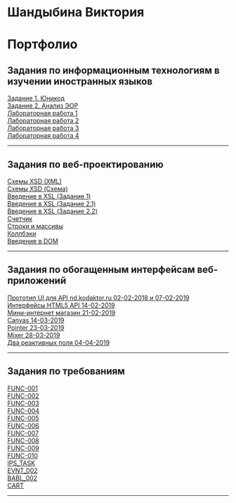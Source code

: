 # Шандыбина Виктория
# Портфолио

## Задания по информационным технологиям в изучении иностранных языков

[Задание 1. Юникод][36] <br>
[Задание 2. Анализ ЭОР][37] <br>
[Лабораторная работа 1][38] <br>
[Лабораторная работа 2][39] <br>
[Лабораторная работа 3][40] <br>
[Лабораторная работа 4][41] <br>


[36]: https://drive.google.com/open?id=1BGuJhPfIjHT6ct7Q4bQvB6FJLOtf_Oj9 "Задание 1. Юникод"
[37]: https://drive.google.com/open?id=11AuzvIRVaSzbqlnGxvXZZOTWfZBd0Vtr "Задание 2. Анализ ЭОР"
[38]: https://drive.google.com/open?id=17CUtqKHRSm-q3wEjYwkUDqd7CRGcIBAp "Лабораторная работа 1"
[39]: https://drive.google.com/open?id=1I7WCrj7Tf9XplpGpEAbtCgZQVHXaGIwC "Лабораторная работа 2"
[40]: https://kodaktor.ru/?!=45a0f91 "Лабораторная 3"
[41]: https://drive.google.com/open?id=1eFOO_S9IE6V6g7ZXqvXqf78qDCBB2QiK "Лабораторная работа 4"
 
 
*****


## Задания по веб-проектированию    

[Схемы XSD (XML)][1] <br>
[Схемы XSD (Схема)][2] <br>
[Введение в XSL (Задание 1)][3] <br>
[Введение в XSL (Задание 2.1)][4] <br>
[Введение в XSL (Задание 2.2)][5] <br>
[Счетчик][6] <br>
[Строки и массивы][7] <br>
[Коллбэки][8] <br>
[Введение в DOM][9] <br>

[1]: https://kodaktor.ru/unsafe_9f2f7 "Схемы XSD (XML)"
[2]: https://kodaktor.ru/unsafe_82c16 "Схемы XSD (Схема)"
[3]: https://kodaktor.ru/?!=723b2c7 "Введение в XSL (Задание 1)"
[4]: https://kodaktor.ru/?!=723b2c7_6492d "Введение в XSL (Задание 2.1)"
[5]: https://kodaktor.ru/?!=task_func_b6e60 "Введение в XSL (Задание 2.2)"
[6]: https://kodaktor.ru/?!=2c4cefb_efe33 "Счетчик"
[7]: https://kodaktor.ru/?!=2c4cefb_fe608 "Строки и массивы"
[8]: https://kodaktor.ru/?!=bb6b8c4_0b9df "Коллбэки"
[9]: https://kodaktor.ru/?!=rates_29c25 "Введение в DOM"


*****


## Задания по обогащенным интерфейсам веб-приложений

[Прототип UI для API nd.kodaktor.ru 02-02-2018 и 07-02-2019][15] <br>
[Интерфейсы HTML5 API 14-02-2019][16] <br>
[Мини-интернет магазин 21-02-2019][17] <br>
[Canvas 14-03-2019][18] <br>
[Pointer 23-03-2019][19] <br>
[Mixer 28-03-2019][20] <br>
[Два реактивных поля 04-04-2019][21] <br>


[15]: https://kodaktor.ru/?!=b137b63 "Прототип UI для API nd.kodaktor.ru 02-02-2018 и 07-02-2019"
[16]: https://kodaktor.ru/?!=9448b65_b18a8 "Интерфейсы HTML5 API 14-02-2019"
[17]: https://kodaktor.ru/?!=9448b65_3eb74 "Мини-интернет магазин 21-02-2019"
[18]: https://kodaktor.ru/?!=3f5d9bf_a1378 "Canvas 14-03-2019"
[19]: https://kodaktor.ru/?!=3f5d9bf "Pointer 23-03-2019"
[20]: https://kodaktor.ru/?!=3f5d9bf_91cbc "Mixer 28-03-2019"
[21]: https://kodaktor.ru/?!=3f5d9bf_777c1 "Два реактивных поля 04-04-2019"


*****


## Задания по требованиям

[FUNC-001][22] <br>
[FUNC-002][23] <br>
[FUNC-003][24] <br>
[FUNC-004][25] <br>
[FUNC-005][26] <br>
[FUNC-006][27] <br>
[FUNC-007][28] <br>
[FUNC-008][29] <br>
[FUNC-009][30] <br>
[FUNC-010][31] <br>
[IPS_TASK][32] <br>
[EVNT_002][33] <br>
[BABL_002][34] <br>
[CART][35] <br>


[22]: https://kodaktor.ru/?!=193423d "FUNC-001"
[23]: https://kodaktor.ru/func_b41e7 "FUNC-002"
[24]: https://kodaktor.ru/func_14a94 "FUNC-003"
[25]: https://kodaktor.ru/?!=193423d_7ce02 "FUNC-004"
[26]: https://kodaktor.ru/?!=193423d_651ed "FUNC-005"
[27]: https://kodaktor.ru/?!=193423d_bbb22 "FUNC-006"
[28]: https://kodaktor.ru/?!=193423d_42ed7 "FUNC-007"
[29]: https://kodaktor.ru/?!=193423d_e45e2 "FUNC-008"
[30]: https://kodaktor.ru/?!=193423d_fbb34 "FUNC-009"
[31]: https://kodaktor.ru/func_010 "FUNC-010"
[32]: https://kodaktor.ru/?!=193423d_c9930 "IPS_TASK"
[33]: https://kodaktor.ru/?!=9448b65_04ed1 "EVNT_002"
[34]: https://kodaktor.ru/?!=193423d_47ef0 "BABL_002"
[35]: https://kodaktor.ru/?!=9448b65_3eb74 "CART"

*****


